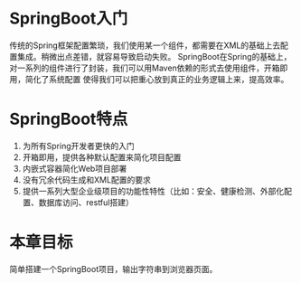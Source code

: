 # SpringBoot入门
传统的Spring框架配置繁琐，我们使用某一个组件，都需要在XML的基础上去配置集成。稍微出点差错，就容易导致启动失败。
SpringBoot在Spring的基础上，对一系列的组件进行了封装，我们可以用Maven依赖的形式去使用组件，开箱即用，简化了系统配置
使得我们可以把重心放到真正的业务逻辑上来，提高效率。

# SpringBoot特点
1. 为所有Spring开发者更快的入门
2. 开箱即用，提供各种默认配置来简化项目配置
3. 内嵌式容器简化Web项目部署
4. 没有冗余代码生成和XML配置的要求
5. 提供一系列大型企业级项目的功能性特性（比如：安全、健康检测、外部化配置、数据库访问、restful搭建）

# 本章目标
简单搭建一个SpringBoot项目，输出字符串到浏览器页面。